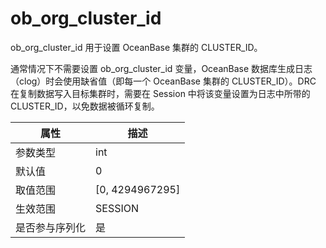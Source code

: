 ob_org_cluster_id 
======================================

ob_org_cluster_id 用于设置 OceanBase 集群的 CLUSTER_ID。

通常情况下不需要设置 ob_org_cluster_id 变量，OceanBase 数据库生成日志（clog）时会使用缺省值（即每一个 OceanBase 集群的 CLUSTER_ID）。DRC 在复制数据写入目标集群时，需要在 Session 中将该变量设置为日志中所带的 CLUSTER_ID，以免数据被循环复制。


| **属性**  |      **描述**       |
|---------|-------------------|
| 参数类型    | int               |
| 默认值     | 0                 |
| 取值范围    | \[0, 4294967295\] |
| 生效范围    | SESSION           |
| 是否参与序列化 | 是                 |



